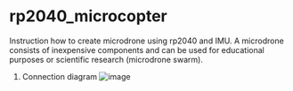 # rp2040_microcopter
Instruction how to create microdrone using rp2040 and IMU. A microdrone consists of inexpensive components and can be used for educational purposes or scientific research (microdrone swarm).
1. Connection diagram
![image](https://github.com/progrros/rp2040_microcopter/assets/128424778/fb714c39-0f0e-4e1f-b709-43de83eed1c3)
